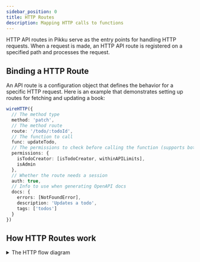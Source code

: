 ```yaml
---
sidebar_position: 0 
title: HTTP Routes
description: Mapping HTTP calls to functions  
---
```


HTTP API routes in Pikku serve as the entry points for handling HTTP requests. When a request is made, an HTTP API route is registered on a specified path and processes the request.

## Binding a HTTP Route

An API route is a configuration object that defines the behavior for a specific HTTP request. Here is an example that demonstrates setting up routes for fetching and updating a book:

```typescript
wireHTTP({
  // The method type
  method: 'patch',
  // The method route
  route: '/todo/:todoId',
  // The function to call
  func: updateTodo,
  // The permissions to check before calling the function (supports both and/ors)
  permissions: {
    isTodoCreator: [isTodoCreator, withinAPILimits],
    isAdmin
  },
  // Whether the route needs a session
  auth: true,
  // Info to use when generating OpenAPI docs
  docs: {
    errors: [NotFoundError],
    description: 'Updates a todo',
    tags: ['todos']
  }
})
```

## How HTTP Routes work

<details>
 <summary>The HTTP flow diagram</summary>
```mermaid
flowchart TB
  Event([HTTP Request])
  Match[Match Route]
  Auth[Auth / Session]
  Data[Data Extraction]
  Permissions[Permissions]
  Validation[Payload Validation]
  Function[Function]
  Error[Map to correct error code]
  Response([HTTP Response])

  Event --> Match --> Auth --> Data --> Permissions --> Validation --> Function 

  Match -- not found --> Response
  Auth -- invalid/missing session --> Response
  Permissions -- denied --> Response
  Validation -- invalid --> Response
  Function -- error --> Error
  Error --> Response
  Function -- success --> Response
```
</details>

#### **Finding the route**

Check if the route is registered.

#### **Validating the session (if required)**

If the route doesn't have `auth: false` it will then try to retrieve the user session via the [UserSessionService](../api/user-session-service.md).

#### **Extracting and validating request data**

<details>
<summary>Handling Data Conflicts</summary>

Pikku takes a strict approach to prevent conflicts between different data sources. Below are three common approaches to handling data conflicts:

| **Approach**                         | **Pros**                                                                 | **Cons**                                                                    |
|--------------------------------------|--------------------------------------------------------------------------|-----------------------------------------------------------------------------|
| **1. Explicit Source Selection**     | - Clear and unambiguous.                                                 | - Requires more code to handle data from each source explicitly.            |
|                                      | - Reduces accidental conflicts.                                          | - Tedious when sharing many parameters across different sources.            |
|                                      | - Ideal for generating documentation.                                    |                                                                             |
| **2. Establish Priority Rules**      | - Allows flexibility without needing explicit handling for each source.  | - Implicit rules can lead to unexpected behavior.                           |
|                                      | - Convenient for simple cases.                                           | - Debugging becomes harder in the event of priority conflicts.              |
| **3. Fail Fast for Conflicting Data**| - Enforces consistency upfront.                                          | - Introduces additional error-handling logic.                               |
|                                      | - Flags ambiguous situations early, ensuring data integrity.             | - Users must provide consistent values across all sources.                  |
</details>

Pikku automatically merges request data from query parameters, path parameters, and the request body. If conflicting data is found (e.g., `bookId` in the path and body don't match), an error is thrown to ensure consistency. 

For instance, given the following route and request:

```typescript
/v1/book/:bookId
```

```typescript
httpPost(`/v1/book/abc?bookId=abc`, {
    bookId: 'abc'
});
```

If all sources match, the request proceeds. If there are discrepancies, an error is generated.

#### **Handling permissions**

You can see how permissions work in depth [here](../core/permission-guards.md).

#### **Validating Payload**

Pikku automatically ensures that any parameters used in the paths are inside of the data object. If they are missing it would throw an error.

It also automatically extracts the input type during compile time which creates a json schema to validate against.

You can see more about it [here](../concepts/types-and-schemas.md).

#### **Returning a success response or an error code**

The final stage is taking the result of the pipeline, whether it's an error message from any of the stages or the response from the function, and sending it back via a response.

If an error was thrown, it would use the [error](../core/errors.md) mechanism to map it to the correct message and status code.

## Summary

API routes in Pikku map HTTP requests to functions, providing a structured, consistent approach to request handling. This method guarantees data validation, error handling, and session management, ensuring that requests are handled securely and efficiently. In future iterations, improvements to scalability, schema inference, and documentation generation will be explored.